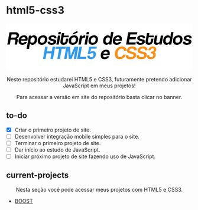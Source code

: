 # html5-css3

<a href="https://lucascruztrabalho.github.io/html5-css3/"><p align="center"><img src="media/banner.png" alt="banner"></p></a>
<p align="center">Neste repositório estudarei HTML5 e CSS3, futuramente pretendo adicionar JavaScript em meus projetos!</p>
<p align="center">Para acessar a versão em site do repositório basta clicar no banner.</p>

## to-do

- [x]  Criar o primeiro projeto de site.
- [ ]  Desenvolver integração mobile simples para o site.
- [ ]  Terminar o primeiro projeto de site.
- [ ]  Dar início ao estudo de JavaScript.
- [ ]  Iniciar próximo projeto de site fazendo uso de JavaScript.

## current-projects
<p align="center">Nesta seção você pode acessar meus projetos com HTML5 e CSS3.</p>

   * [BOOST](/practice/business001/)

